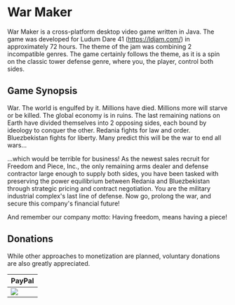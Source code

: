 War Maker
=========

War Maker is a cross-platform desktop video game written in Java. The game was
developed for Ludum Dare 41 (https://ldjam.com/) in approximately 72 hours. The
theme of the jam was combining 2 incompatible genres. The game certainly follows
the theme, as it is a spin on the classic tower defense genre, where you, the
player, control both sides.

Game Synopsis
-------------

War. The world is engulfed by it. Millions have died. Millions more will starve
or be killed. The global economy is in ruins. The last remaining nations on
Earth have divided themselves into 2 opposing sides, each bound by ideology to
conquer the other. Redania fights for law and order. Bluezbekistan fights for
liberty. Many predict this will be the war to end all wars...

...which would be terrible for business! As the newest sales recruit for Freedom
and Piece, Inc., the only remaining arms dealer and defense contractor large
enough to supply both sides, you have been tasked with preserving the power
equilibrium between Redania and Bluezbekistan through strategic pricing and
contract negotiation. You are the military industrial complex's last line of
defense. Now go, prolong the war, and secure this company's financial future!

And remember our company motto: Having freedom, means having a piece!


Donations
---------

While other approaches to monetization are planned, voluntary donations are also
greatly appreciated.

| PayPal |
| ------ |
| [![](https://www.paypalobjects.com/en_US/i/btn/btn_donateCC_LG.gif)](https://www.paypal.com/cgi-bin/webscr?cmd=_s-xclick&hosted_button_id=ZPAD9B99JJ9Z8) |